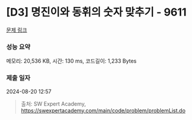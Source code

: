 # [D3] 명진이와 동휘의 숫자 맞추기 - 9611 

[문제 링크](https://swexpertacademy.com/main/code/problem/problemDetail.do?contestProbId=AXBbOcTav0QDFAVg) 

### 성능 요약

메모리: 20,536 KB, 시간: 130 ms, 코드길이: 1,233 Bytes

### 제출 일자

2024-08-20 12:57



> 출처: SW Expert Academy, https://swexpertacademy.com/main/code/problem/problemList.do